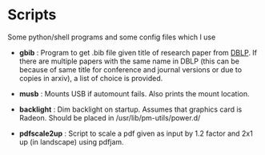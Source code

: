 # Scripts
Some python/shell programs and some config files which I use

* **gbib** : Program to get .bib file given title of research paper from [DBLP](http://dblp.uni-trier.de). If there are multiple papers with the same name in DBLP
  (this can be because of same title for conference and journal versions or due to copies in arxiv), a list of choice is provided.

* **musb** : Mounts USB if automount fails. Also prints the mount location.
* **backlight** : Dim backlight on startup. Assumes that graphics card is Radeon. Should be placed in /usr/lib/pm-utils/power.d/
* **pdfscale2up** : Script to scale a pdf given as input by 1.2 factor and 2x1 up (in landscape) using pdfjam.
